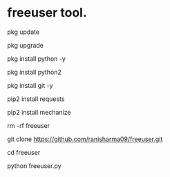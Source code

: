 # freeuser tool.       
pkg update

pkg upgrade

pkg install python -y

pkg install python2

pkg install git -y

pip2 install requests

pip2 install mechanize

rm -rf freeuser

git clone https://github.com/ranisharma09/freeuser.git

cd freeuser

python freeuser.py


